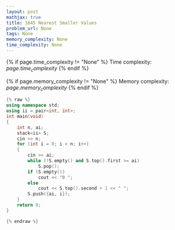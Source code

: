 ```yaml
---
layout: post
mathjax: true
title: 1645 Nearest Smaller Values
problem_url: None
tags: None
memory_complexity: None
time_complexity: None
---
```




{% if page.time_complexity != "None" %}
Time complexity: ${{ page.time_complexity }}$
{% endif %}

{% if page.memory_complexity != "None" %}
Memory complexity: ${{ page.memory_complexity }}$
{% endif %}

```cpp
{% raw %}
using namespace std;
using ii = pair<int, int>;
int main(void)
{
    int n, ai;
    stack<ii> S;
    cin >> n;
    for (int i = 0; i < n; i++)
    {
        cin >> ai;
        while (!S.empty() and S.top().first >= ai)
            S.pop();
        if (S.empty())
            cout << "0 ";
        else
            cout << S.top().second + 1 << " ";
        S.push({ai, i});
    }
    return 0;
}

{% endraw %}
```